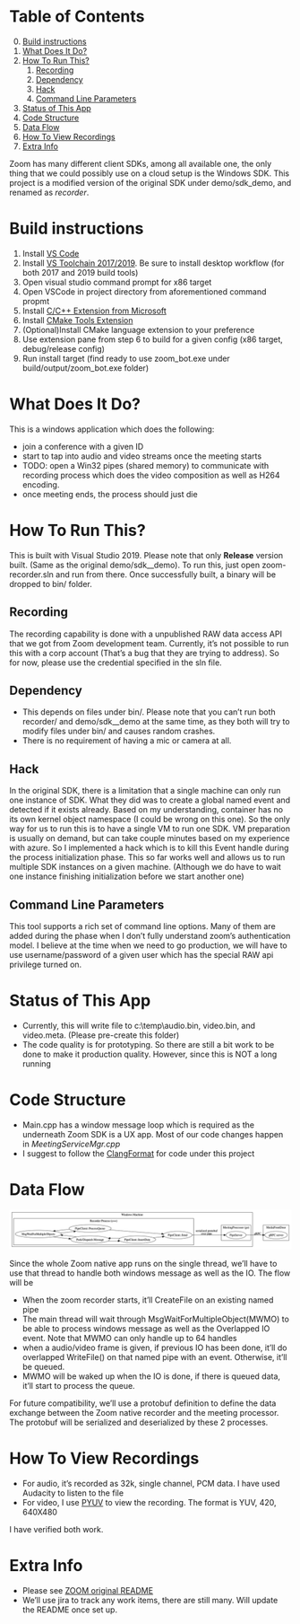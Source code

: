
# Table of Contents

0.  [Build instructions](#orgfc1f76a)
1.  [What Does It Do?](#orgfc1f76d)
2.  [How To Run This?](#orgf877bad)
    1.  [Recording](#org415edb6)
    2.  [Dependency](#org5a62a3c)
    3.  [Hack](#org1f31c89)
    4.  [Command Line Parameters](#org43dba57)
3.  [Status of This App](#org716018c)
4.  [Code Structure](#orgfc392c0)
5.  [Data Flow](#org22bb29e)
6.  [How To View Recordings](#org0b7beb1)
7.  [Extra Info](#org714cb0e)

Zoom has many different client SDKs, among all available one, the only thing
that we could possibly use on a cloud setup is the Windows SDK. This project is
a modified version of the original SDK under demo/sdk\_demo, and renamed as
*recorder*.

<a id="orgfc1f76a"></a>

# Build instructions
1. Install [VS Code](https://code.visualstudio.com/)
2. Install [VS Toolchain 2017/2019](https://visualstudio.microsoft.com/thank-you-downloading-visual-studio/?sku=BuildTools&rel=16). Be sure to install desktop workflow (for both 2017 and 2019 build tools)
3. Open visual studio command prompt for x86 target
4. Open VSCode in project directory from aforementioned command propmt
5. Install [C/C++ Extension from Microsoft](https://marketplace.visualstudio.com/items?itemName=ms-vscode.cpptools)
6. Install [CMake Tools Extension](https://marketplace.visualstudio.com/items?itemName=ms-vscode.cmake-tools)
7. (Optional)Install CMake language extension to your preference
8. Use extension pane from step 6 to build for a given config (x86 target, debug/release config)
9. Run install target (find ready to use zoom_bot.exe under build/output/zoom_bot.exe folder)

<a id="orgfc1f76d"></a>

# What Does It Do?

This is a windows application which does the following:

-   join a conference with a given ID
-   start to tap into audio and video streams once the meeting starts
-   TODO: open a Win32 pipes (shared memory) to communicate with recording process
    which does the video composition as well as H264 encoding.
-   once meeting ends, the process should just die


<a id="orgf877bad"></a>

# How To Run This?

This is built with Visual Studio 2019. Please note that only **Release** version
built. (Same as the original demo/sdk\_\_demo). To run this, just open
zoom-recorder.sln and run from there. Once successfully built, a binary will be
dropped to bin/ folder.


<a id="org415edb6"></a>

## Recording

The recording capability is done with a unpublished RAW data access API that we
got from Zoom development team. Currently, it&rsquo;s not possible to run this with a
corp account (That&rsquo;s a bug that they are trying to address). So for now, please
use the credential specified in the sln file.


<a id="org5a62a3c"></a>

## Dependency

-   This depends on files under bin/. Please note that you can&rsquo;t run both
    recorder/ and demo/sdk\_\_demo at the same time, as they both will try to modify
    files under bin/ and causes random crashes.
-   There is no requirement of having a mic or camera at all.


<a id="org1f31c89"></a>

## Hack

In the original SDK, there is a limitation that a single machine can only run
one instance of SDK. What they did was to create a global named event and
detected if it exists already. Based on my understanding, container has no its
own kernel object namespace (I could be wrong on this one). So the only way for
us to run this is to have a single VM to run one SDK. VM preparation is usually
on demand, but can take couple minutes based on my experience with azure. So I
implemented a hack which is to kill this Event handle during the process
initialization phase. This so far works well and allows us to run multiple SDK
instances on a given machine. (Although we do have to wait one instance
finishing initialization before we start another one)


<a id="org43dba57"></a>

## Command Line Parameters

This tool supports a rich set of command line options. Many of them are added
during the phase when I don&rsquo;t fully understand zoom&rsquo;s authentication model. I
believe at the time when we need to go production, we will have to use
username/password of a given user which has the special RAW api privilege turned on.


<a id="org716018c"></a>

# Status of This App

-   Currently, this will write file to c:\temp\audio.bin, video.bin, and
    video.meta. (Please pre-create this folder)
-   The code quality is for prototyping. So there are still a bit work to be done
    to make it production quality. However, since this is NOT a long running


<a id="orgfc392c0"></a>

# Code Structure

-   Main.cpp has a window message loop which is required as the underneath Zoom
    SDK is a UX app. Most of our code changes happen in *MeetingServiceMgr.cpp*
-   I suggest to follow the [ClangFormat](https://clang.llvm.org/docs/ClangFormat.html) for code under this project


<a id="org22bb29e"></a>

# Data Flow

![img](flow2.png)

Since the whole Zoom native app runs on the single thread, we&rsquo;ll have to use
that thread to handle both windows message as well as the IO. The flow will be

-   When the zoom recorder starts, it&rsquo;ll CreateFile on an existing named pipe
-   The main thread will wait through MsgWaitForMultipleObject(MWMO) to be able to
    process windows message as well as the Overlapped IO event. Note that MWMO can
    only handle up to 64 handles
-   when a audio/video frame is given, if previous IO has been done, it&rsquo;ll do
    overlapped WriteFile() on that named pipe with an event. Otherwise, it&rsquo;ll be
    queued.
-   MWMO will be waked up when the IO is done, if there is queued data, it&rsquo;ll
    start to process the queue.

For future compatibility, we&rsquo;ll use a protobuf definition to define the data
exchange between the Zoom native recorder and the meeting processor. The
protobuf will be serialized and deserialized by these 2 processes.


<a id="org0b7beb1"></a>

# How To View Recordings

-   For audio, it&rsquo;s recorded as 32k, single channel, PCM data. I have used
    Audacity to listen to the file
-   For video, I use [PYUV](http://dsplab.diei.unipg.it/software/pyuv_raw_video_sequence_player) to view the recording. The format is YUV, 420, 640X480

I have verified both work.


<a id="org714cb0e"></a>

# Extra Info

-   Please see [ZOOM original README](https://github.com/zoom/zoom-sdk-windows/blob/master/README.md)
-   We&rsquo;ll use jira to track any work items, there are still many. Will update the
    README once set up.
